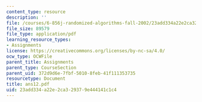 ```yaml
---
content_type: resource
description: ''
file: /courses/6-856j-randomized-algorithms-fall-2002/23add334a22e2ca329379e444141c1c4_ans12.pdf
file_size: 89579
file_type: application/pdf
learning_resource_types:
- Assignments
license: https://creativecommons.org/licenses/by-nc-sa/4.0/
ocw_type: OCWFile
parent_title: Assignments
parent_type: CourseSection
parent_uid: 372d9d6e-7fbf-5010-8feb-41f111353735
resourcetype: Document
title: ans12.pdf
uid: 23add334-a22e-2ca3-2937-9e444141c1c4
---
```


